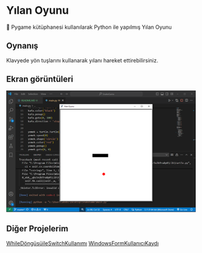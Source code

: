 # Yılan Oyunu
🐍 Pygame kütüphanesi kullanılarak Python ile yapılmış Yılan Oyunu
## Oynanış
Klavyede yön tuşlarını kullanarak yılanı hareket ettirebilirsiniz.
## Ekran görüntüleri
![Image](ss.png)


## Diğer Projelerim
[WhileDöngüsüileSwitchKullanımı](http://a.com)
[WindowsFormKullanıcıKaydı](https://github.com/gryphonsft/WindowsFormKullaniciKaydi)		

